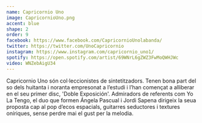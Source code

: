 ```yaml
---
name: Capricornio Uno
image: CapricornioUno.png
accent: blue
shape: 2
order: 9
facebook: https://www.facebook.com/CapricornioUnolabanda/
twitter: https://twitter.com/UnoCapricornio
instagram: https://www.instagram.com/capricornio_uno1/
spotify: https://open.spotify.com/artist/69WNrL6gZWZ3FwMoQWHJWc
video: WNZebAigU34
---
```


Capricornio Uno són col·leccionistes de sintetitzadors. Tenen bona part del so dels huitanta i noranta empresonat a l’estudi i l’han començat a alliberar en el seu primer disc, 'Doble Exposición'. Admiradors de referents com Yo La Tengo, el duo que formen Ángela Pascual i Jordi Sapena dirigeix la seua proposta cap al pop d’ecos espacials, guitarres seductores i textures oníriques, sense perdre mai el gust per la melodia.
